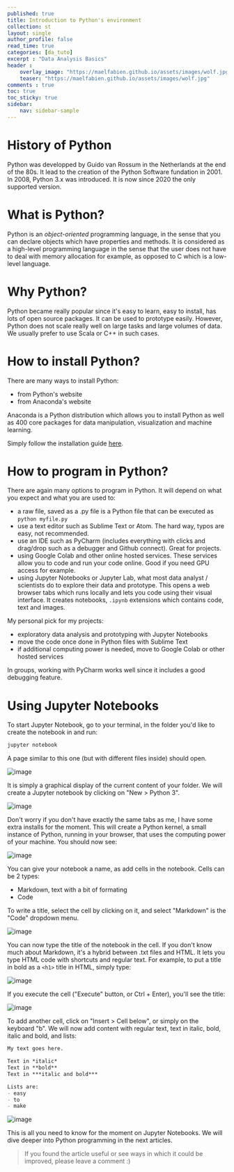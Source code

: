 ```yaml
---
published: true
title: Introduction to Python's environment
collection: st
layout: single
author_profile: false
read_time: true
categories: [da_tuto]
excerpt : "Data Analysis Basics"
header :
    overlay_image: "https://maelfabien.github.io/assets/images/wolf.jpg"
    teaser: "https://maelfabien.github.io/assets/images/wolf.jpg"
comments : true
toc: true
toc_sticky: true
sidebar:
    nav: sidebar-sample
---
```


<script type="text/javascript" async
src="https://cdn.mathjax.org/mathjax/latest/MathJax.js?config=TeX-MML-AM_CHTML">
</script>

# History of Python

Python was developped by Guido van Rossum in the Netherlands at the end of the 80s. It lead to the creation of the Python Software fundation in 2001. In 2008, Python 3.x was introduced. It is now since 2020 the only supported version.

# What is Python?

Python is an *object-oriented* programming language, in the sense that you can declare objects which have properties and methods. It is considered as a high-level programming language in the sense that the user does not have to deal with memory allocation for example, as opposed to C which is a low-level language.

# Why Python?

Python became really popular since it's easy to learn, easy to install, has lots of open source packages. It can be used to prototype easily. However, Python does not scale really well on large tasks and large volumes of data. We usually prefer to use Scala or C++ in such cases.

# How to install Python?

There are many ways to install Python:
- from Python's website
- from Anaconda's website

Anaconda is a Python distribution which allows you to install Python as well as 400 core packages for data manipulation, visualization and machine learning.

Simply follow the installation guide [here](https://www.anaconda.com/download/).

# How to program in Python?

There are again many options to program in Python. It will depend on what you expect and what you are used to:
- a raw file, saved as a .py file is a Python file that can be executed as `python myfile.py`
- use a text editor such as Sublime Text or Atom. The hard way, typos are easy, not recommended.
- use an IDE such as PyCharm (includes everything with clicks and drag/drop such as a debugger and Github connect). Great for projects.
- using Google Colab and other online hosted services. These services allow you to code and run your code online. Good if you need GPU access for example.
- using Jupyter Notebooks or Jupyter Lab, what most data analyst / scientists do to explore their data and prototype. This opens a web browser tabs which runs locally and lets you code using their visual interface. It creates notebooks, `.ipynb` extensions which contains code, text and images.

My personal pick for my projects:
- exploratory data analysis and prototyping with Jupyter Notebooks
- move the code once done in Python files with Sublime Text
- if additional computing power is needed, move to Google Colab or other hosted services

In groups, working with PyCharm works well since it includes a good debugging feature.

# Using Jupyter Notebooks

To start Jupyter Notebook, go to your terminal, in the folder you'd like to create the notebook in and run:

```bash
jupyter notebook
```

A page similar to this one (but with different files inside) should open.

![image](https://maelfabien.github.io/assets/images/jn_0.png)

It is simply a graphical display of the current content of your folder. We will create a Jupyter notebook by clicking on "New > Python 3".

![image](https://maelfabien.github.io/assets/images/jn_1.png)

Don't worry if you don't have exactly the same tabs as me, I have some extra installs for the moment. This will create a Python kernel, a small instance of Python, running in your browser, that uses the computing power of your machine. You should now see:

![image](https://maelfabien.github.io/assets/images/jn_2.png)

You can give your notebook a name, as add cells in the notebook. Cells can be 2 types:
- Markdown, text with a bit of formating
- Code

To write a title, select the cell by clicking on it, and select "Markdown" is the "Code" dropdown menu.

![image](https://maelfabien.github.io/assets/images/jn_3.png)

You can now type the title of the notebook in the cell. If you don't know much about Markdown, it's a hybrid between .txt files and HTML. It lets you type HTML code with shortcuts and regular text. For example, to put a title in bold as a `<h1>` title in HTML, simply type:

![image](https://maelfabien.github.io/assets/images/jn_4.png)

If you execute the cell ("Execute" button, or Ctrl + Enter), you'll see the title:

![image](https://maelfabien.github.io/assets/images/jn_5.png)

To add another cell, click on "Insert > Cell below", or simply on the keyboard "b". We will now add content with regular text, text in italic, bold, italic and bold, and lists:

```markdown
My text goes here. 

Text in *italic*
Text in **bold**
Text in ***italic and bold***

Lists are:
- easy
- to
- make
```

![image](https://maelfabien.github.io/assets/images/jn_6.png)

This is all you need to know for the moment on Jupyter Notebooks. We will dive deeper into Python programming in the next articles.

> If you found the article useful or see ways in which it could be improved, please leave a comment :)